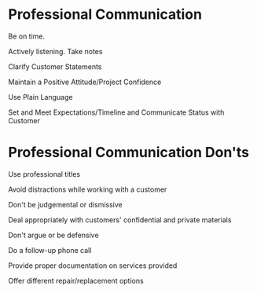 # Professional Communication

Be on time.

Actively listening. Take notes

Clarify Customer Statements

Maintain a Positive Attitude/Project Confidence

Use Plain Language

Set and Meet Expectations/Timeline and Communicate Status with Customer

# Professional Communication Don'ts

Use professional titles

Avoid distractions while working with a customer

Don't be judgemental or dismissive

Deal appropriately with customers' confidential and private materials

Don't argue or be defensive

Do a follow-up phone call

Provide proper documentation on services provided

Offer different repair/replacement options
